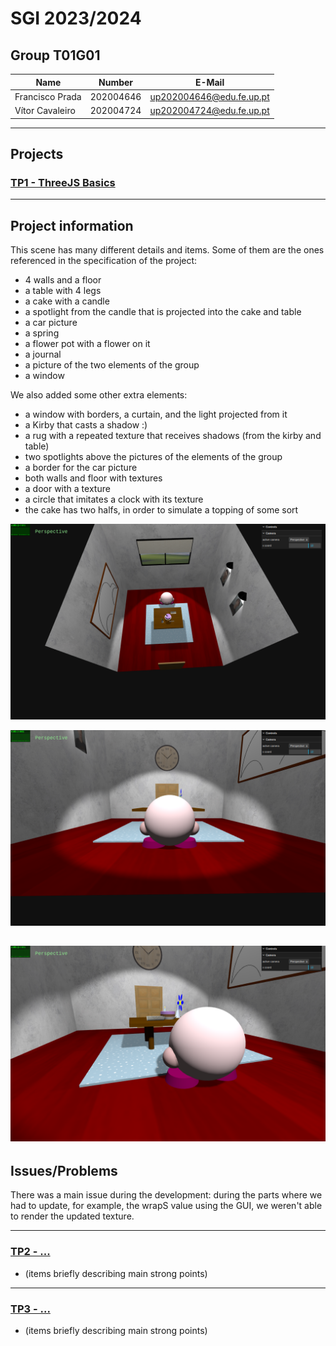 # SGI 2023/2024

## Group T01G01
| Name             | Number    | E-Mail             |
| ---------------- | --------- | ------------------ |
| Francisco Prada  | 202004646 | up202004646@edu.fe.up.pt |
| Vítor Cavaleiro  | 202004724 | up202004724@edu.fe.up.pt |

----

## Projects

### [TP1 - ThreeJS Basics](tp1)
----
## Project information

This scene has many different details and items. Some of them are the ones referenced in the specification of the project:
- 4 walls and a floor
- a table with 4 legs
- a cake with a candle
- a spotlight from the candle that is projected into the cake and table
- a car picture
- a spring
- a flower pot with a flower on it
- a journal
- a picture of the two elements of the group
- a window

We also added some other extra elements:
- a window with borders, a curtain, and the light projected from it
- a Kirby that casts a shadow :)
- a rug with a repeated texture that receives shadows (from the kirby and table)
- two spotlights above the  pictures of the elements of the group
- a border for the car picture
- both walls and floor with textures
- a door with a texture
- a circle that imitates a clock with its texture
- the cake has two halfs, in order to simulate a topping of some sort


![screenshot1](tp1/screenshots/image8.png)

![screenshot2](tp1/screenshots/image7.png)

![screenshot3](tp1/screenshots/image9.png)
----
## Issues/Problems

There was a main issue during the development: during the parts where we had to update, for example, the wrapS value using the GUI, we weren't able to render the updated texture.


-----

### [TP2 - ...](tp2)
- (items briefly describing main strong points)

----

### [TP3 - ...](tp3)
- (items briefly describing main strong points)


